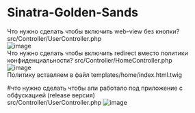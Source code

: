# Sinatra-Golden-Sands
Что нужно сделать чтобы включить web-view без кнопки? src/Controller/UserController.php<br/>
![image](https://user-images.githubusercontent.com/66408261/142623270-1d10e700-9ad5-49e1-aa86-7a6b25962c23.png)<br/>
Что нужно сделать чтобы включить redirect вместо политики конфиденциальности? src/Controller/HomeController.php<br/>
![image](https://user-images.githubusercontent.com/66408261/142623579-d1f73fdb-e80c-4c8c-9938-7ecc5d2eb9ea.png)<br/>
Политику вставляем в файл templates/home/index.html.twig<br/>

#что нужно сделать чтобы апи работало под приложение с обфускацией (release версия)<br/> src/Controller/UserController.php
![image](https://user-images.githubusercontent.com/66408261/142624864-9d970d94-ccbe-4d36-8571-f1a45c687ae2.png)

